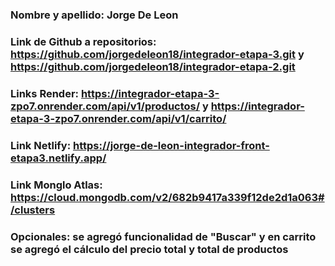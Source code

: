 ### Nombre y apellido: Jorge De Leon
### Link de Github a repositorios: https://github.com/jorgedeleon18/integrador-etapa-3.git y https://github.com/jorgedeleon18/integrador-etapa-2.git
### Links Render: https://integrador-etapa-3-zpo7.onrender.com/api/v1/productos/ y https://integrador-etapa-3-zpo7.onrender.com/api/v1/carrito/
### Link Netlify: https://jorge-de-leon-integrador-front-etapa3.netlify.app/
### Link Monglo Atlas: https://cloud.mongodb.com/v2/682b9417a339f12de2d1a063#/clusters
### Opcionales: se agregó funcionalidad de "Buscar" y en carrito se agregó el cálculo del precio total y total de productos